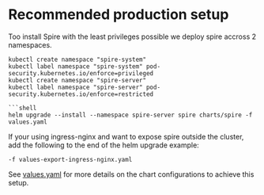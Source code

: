 # Recommended production setup

Too install Spire with the least privileges possible we deploy spire accross 2 namespaces.

```shell
kubectl create namespace "spire-system"
kubectl label namespace "spire-system" pod-security.kubernetes.io/enforce=privileged
kubectl create namespace "spire-server"
kubectl label namespace "spire-server" pod-security.kubernetes.io/enforce=restricted

```shell
helm upgrade --install --namespace spire-server spire charts/spire -f values.yaml
```

If your using ingress-nginx and want to expose spire outside the cluster, add the
following to the end of the helm upgrade example:

```shell
-f values-export-ingress-nginx.yaml
```

See [values.yaml](./values.yaml) for more details on the chart configurations to achieve this setup.
